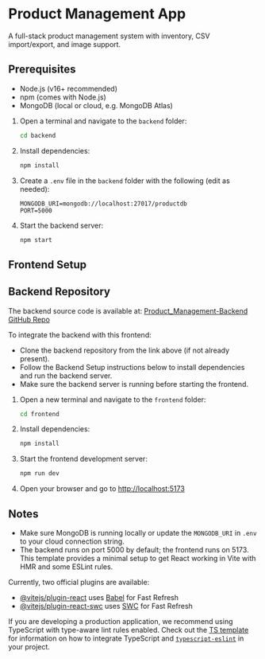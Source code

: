 # Product Management App

A full-stack product management system with inventory, CSV import/export, and image support.

## Prerequisites

- Node.js (v16+ recommended)
- npm (comes with Node.js)
- MongoDB (local or cloud, e.g. MongoDB Atlas)
1. Open a terminal and navigate to the `backend` folder:
	```sh
	cd backend
	```

2. Install dependencies:
	```sh
	npm install
	```

3. Create a `.env` file in the `backend` folder with the following (edit as needed):
	```
	MONGODB_URI=mongodb://localhost:27017/productdb
	PORT=5000
	```

4. Start the backend server:
	```sh
	npm start
	```

## Frontend Setup


## Backend Repository

The backend source code is available at: [Product_Management-Backend GitHub Repo](https://github.com/sayedakhib/Product_Management-Backend/)

To integrate the backend with this frontend:
- Clone the backend repository from the link above (if not already present).
- Follow the Backend Setup instructions below to install dependencies and run the backend server.
- Make sure the backend server is running before starting the frontend.

1. Open a new terminal and navigate to the `frontend` folder:
	```sh
	cd frontend
	```

2. Install dependencies:
	```sh
	npm install
	```

3. Start the frontend development server:
	```sh
	npm run dev
	```

4. Open your browser and go to [http://localhost:5173](http://localhost:5173)

## Notes

- Make sure MongoDB is running locally or update the `MONGODB_URI` in `.env` to your cloud connection string.
- The backend runs on port 5000 by default; the frontend runs on 5173.
This template provides a minimal setup to get React working in Vite with HMR and some ESLint rules.

Currently, two official plugins are available:

- [@vitejs/plugin-react](https://github.com/vitejs/vite-plugin-react/blob/main/packages/plugin-react) uses [Babel](https://babeljs.io/) for Fast Refresh
- [@vitejs/plugin-react-swc](https://github.com/vitejs/vite-plugin-react/blob/main/packages/plugin-react-swc) uses [SWC](https://swc.rs/) for Fast Refresh

If you are developing a production application, we recommend using TypeScript with type-aware lint rules enabled. Check out the [TS template](https://github.com/vitejs/vite/tree/main/packages/create-vite/template-react-ts) for information on how to integrate TypeScript and [`typescript-eslint`](https://typescript-eslint.io) in your project.
